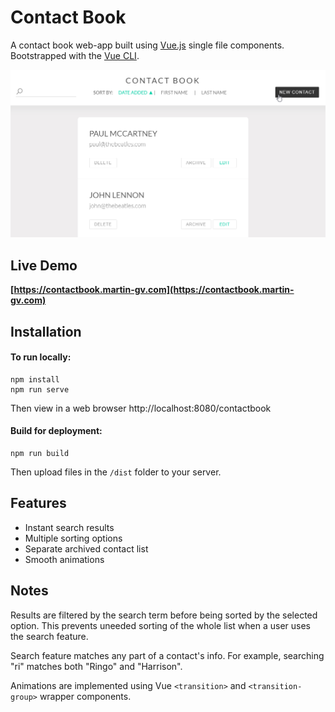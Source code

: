 # Contact Book

A contact book web-app built using [Vue.js](https://vuejs.org/) single file components. Bootstrapped with the [Vue CLI](https://cli.vuejs.org/).

![Image](demo.gif)

## Live Demo

**[https://contactbook.martin-gv.com](https://contactbook.martin-gv.com)**

## Installation

#### To run locally:

```
npm install
npm run serve
```

Then view in a web browser http://localhost:8080/contactbook

#### Build for deployment:

```
npm run build
```

Then upload files in the `/dist` folder to your server.

## Features

- Instant search results
- Multiple sorting options
- Separate archived contact list
- Smooth animations

## Notes

Results are filtered by the search term before being sorted by the selected option. This prevents uneeded sorting of the whole list when a user uses the search feature.

Search feature matches any part of a contact's info. For example, searching "ri" matches both "Ringo" and "Harrison".

Animations are implemented using Vue `<transition>` and `<transition-group>` wrapper components.
